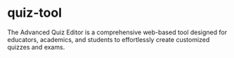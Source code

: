 # quiz-tool
The Advanced Quiz Editor is a comprehensive web-based tool designed for educators, academics, and students to effortlessly create customized quizzes and exams.
